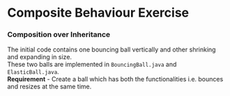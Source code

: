 # Composite Behaviour Exercise
### Composition over Inheritance
The initial code contains one bouncing ball vertically and other shrinking and expanding in size.
<br>
These two balls are implemented in ```BouncingBall.java``` and ```ElasticBall.java```.
<br>
**Requirement** - Create a ball which has both the functionalities i.e. bounces and resizes at the same time.
